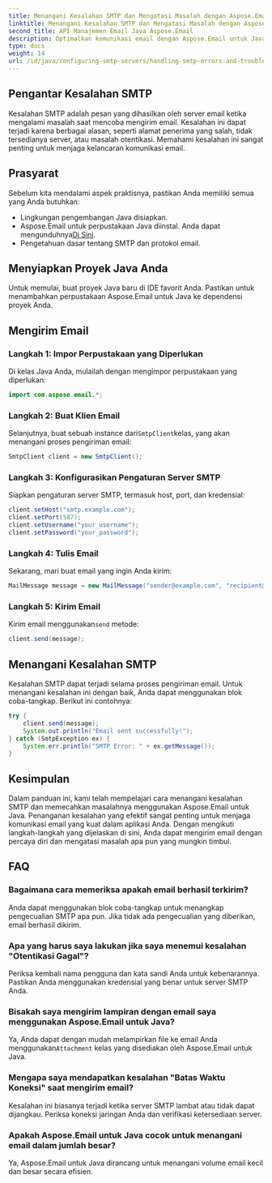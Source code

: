 ```yaml
---
title: Menangani Kesalahan SMTP dan Mengatasi Masalah dengan Aspose.Email
linktitle: Menangani Kesalahan SMTP dan Mengatasi Masalah dengan Aspose.Email
second_title: API Manajemen Email Java Aspose.Email
description: Optimalkan komunikasi email dengan Aspose.Email untuk Java. Pelajari cara menangani kesalahan SMTP dan memecahkan masalah secara efektif.
type: docs
weight: 14
url: /id/java/configuring-smtp-servers/handling-smtp-errors-and-troubleshooting/
---
```


## Pengantar Kesalahan SMTP

Kesalahan SMTP adalah pesan yang dihasilkan oleh server email ketika mengalami masalah saat mencoba mengirim email. Kesalahan ini dapat terjadi karena berbagai alasan, seperti alamat penerima yang salah, tidak tersedianya server, atau masalah otentikasi. Memahami kesalahan ini sangat penting untuk menjaga kelancaran komunikasi email.

## Prasyarat

Sebelum kita mendalami aspek praktisnya, pastikan Anda memiliki semua yang Anda butuhkan:

- Lingkungan pengembangan Java disiapkan.
-  Aspose.Email untuk perpustakaan Java diinstal. Anda dapat mengunduhnya[Di Sini](https://releases.aspose.com/email/java/).
- Pengetahuan dasar tentang SMTP dan protokol email.

## Menyiapkan Proyek Java Anda

Untuk memulai, buat proyek Java baru di IDE favorit Anda. Pastikan untuk menambahkan perpustakaan Aspose.Email untuk Java ke dependensi proyek Anda.

## Mengirim Email

### Langkah 1: Impor Perpustakaan yang Diperlukan

Di kelas Java Anda, mulailah dengan mengimpor perpustakaan yang diperlukan:

```java
import com.aspose.email.*;
```

### Langkah 2: Buat Klien Email

 Selanjutnya, buat sebuah instance dari`SmtpClient`kelas, yang akan menangani proses pengiriman email:

```java
SmtpClient client = new SmtpClient();
```

### Langkah 3: Konfigurasikan Pengaturan Server SMTP

Siapkan pengaturan server SMTP, termasuk host, port, dan kredensial:

```java
client.setHost("smtp.example.com");
client.setPort(587);
client.setUsername("your_username");
client.setPassword("your_password");
```

### Langkah 4: Tulis Email

Sekarang, mari buat email yang ingin Anda kirim:

```java
MailMessage message = new MailMessage("sender@example.com", "recipient@example.com", "Subject", "Body of the email.");
```

### Langkah 5: Kirim Email

 Kirim email menggunakan`send` metode:

```java
client.send(message);
```

## Menangani Kesalahan SMTP

Kesalahan SMTP dapat terjadi selama proses pengiriman email. Untuk menangani kesalahan ini dengan baik, Anda dapat menggunakan blok coba-tangkap. Berikut ini contohnya:

```java
try {
    client.send(message);
    System.out.println("Email sent successfully!");
} catch (SmtpException ex) {
    System.err.println("SMTP Error: " + ex.getMessage());
}
```

## Kesimpulan

Dalam panduan ini, kami telah mempelajari cara menangani kesalahan SMTP dan memecahkan masalahnya menggunakan Aspose.Email untuk Java. Penanganan kesalahan yang efektif sangat penting untuk menjaga komunikasi email yang kuat dalam aplikasi Anda. Dengan mengikuti langkah-langkah yang dijelaskan di sini, Anda dapat mengirim email dengan percaya diri dan mengatasi masalah apa pun yang mungkin timbul.

## FAQ

### Bagaimana cara memeriksa apakah email berhasil terkirim?

Anda dapat menggunakan blok coba-tangkap untuk menangkap pengecualian SMTP apa pun. Jika tidak ada pengecualian yang diberikan, email berhasil dikirim.

### Apa yang harus saya lakukan jika saya menemui kesalahan "Otentikasi Gagal"?

Periksa kembali nama pengguna dan kata sandi Anda untuk kebenarannya. Pastikan Anda menggunakan kredensial yang benar untuk server SMTP Anda.

### Bisakah saya mengirim lampiran dengan email saya menggunakan Aspose.Email untuk Java?

 Ya, Anda dapat dengan mudah melampirkan file ke email Anda menggunakan`Attachment` kelas yang disediakan oleh Aspose.Email untuk Java.

### Mengapa saya mendapatkan kesalahan "Batas Waktu Koneksi" saat mengirim email?

Kesalahan ini biasanya terjadi ketika server SMTP lambat atau tidak dapat dijangkau. Periksa koneksi jaringan Anda dan verifikasi ketersediaan server.

### Apakah Aspose.Email untuk Java cocok untuk menangani email dalam jumlah besar?

Ya, Aspose.Email untuk Java dirancang untuk menangani volume email kecil dan besar secara efisien.